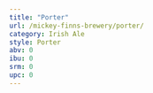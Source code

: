 ```yaml
---
title: "Porter"
url: /mickey-finns-brewery/porter/
category: Irish Ale
style: Porter
abv: 0
ibu: 0
srm: 0
upc: 0
---
```


